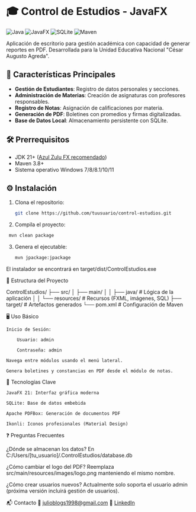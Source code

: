# 🎓 Control de Estudios - JavaFX

![Java](https://img.shields.io/badge/Java-21-blue)
![JavaFX](https://img.shields.io/badge/JavaFX-21-orange)
![SQLite](https://img.shields.io/badge/SQLite-3.43-lightgrey)
![Maven](https://img.shields.io/badge/Maven-3.8.6-red)

Aplicación de escritorio para gestión académica con capacidad de generar reportes en PDF. Desarrollada para la Unidad Educativa Nacional "César Augusto Agreda".

## 🌟 Características Principales
- **Gestión de Estudiantes**: Registro de datos personales y secciones.
- **Administración de Materias**: Creación de asignaturas con profesores responsables.
- **Registro de Notas**: Asignación de calificaciones por materia.
- **Generación de PDF**: Boletines con promedios y firmas digitalizadas.
- **Base de Datos Local**: Almacenamiento persistente con SQLite.


## 🛠️ Prerrequisitos
- JDK 21+ ([Azul Zulu FX recomendado](https://www.azul.com/downloads/?package=jdk-fx))
- Maven 3.8+
- Sistema operativo Windows 7/8/8.1/10/11

## ⚙️ Instalación
1. Clona el repositorio:
   ```bash
   git clone https://github.com/tuusuario/control-estudios.git
2. Compila el proyecto:
  ```bash
   mvn clean package
   ```
3. Genera el ejecutable:
    ```bash
    mvn jpackage:jpackage
    ```
El instalador se encontrará en target/dist/ControlEstudios.exe

📂 Estructura del Proyecto

ControlEstudios/
├── src/
│   ├── main/
│   │   ├── java/          # Lógica de la aplicación
│   │   └── resources/     # Recursos (FXML, imágenes, SQL)
├── target/                # Artefactos generados
└── pom.xml                # Configuración de Maven

🖥️ Uso Básico

    Inicio de Sesión:

        Usuario: admin

        Contraseña: admin

    Navega entre módulos usando el menú lateral.

    Genera boletines y constancias en PDF desde el módulo de notas.

🔧 Tecnologías Clave

    JavaFX 21: Interfaz gráfica moderna

    SQLite: Base de datos embebida

    Apache PDFBox: Generación de documentos PDF

    Ikonli: Iconos profesionales (Material Design)

❓ Preguntas Frecuentes

¿Dónde se almacenan los datos?
En C:/Users/[tu_usuario]/.ControlEstudios/database.db

¿Cómo cambiar el logo del PDF?
Reemplaza src/main/resources/images/logo.png manteniendo el mismo nombre.

¿Cómo crear usuarios nuevos?
Actualmente solo soporta el usuario admin (próxima versión incluirá gestión de usuarios).


📬 Contacto
📧 julioblogs1998@gmail.com
💼 [LinkedIn](linkedin.com/in/juliusjosepham)
